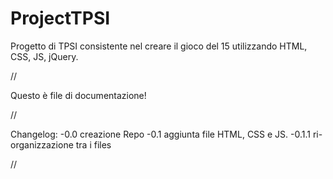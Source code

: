 ProjectTPSI
===========

Progetto di TPSI consistente nel creare il gioco del 15 utilizzando HTML, CSS, JS, jQuery.

//

Questo è file di documentazione!

//

Changelog:
-0.0 creazione Repo
-0.1 aggiunta file HTML, CSS e JS.
-0.1.1 ri-organizzazione tra i files

//

